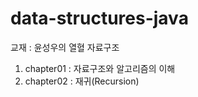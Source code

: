 # data-structures-java
교재 : 윤성우의 열혈 자료구조

1. chapter01 : 자료구조와 알고리즘의 이해
2. chapter02 : 재귀(Recursion)
